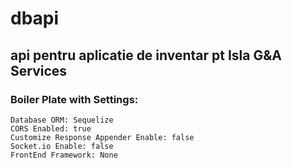 # dbapi

## api pentru aplicatie de inventar pt Isla G&amp;A Services

### Boiler Plate with Settings:
```
Database ORM: Sequelize
CORS Enabled: true
Customize Response Appender Enable: false
Socket.io Enable: false
FrontEnd Framework: None
```